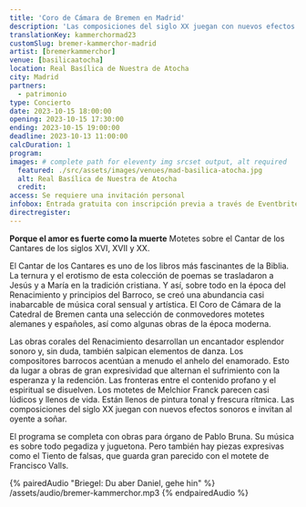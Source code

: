 ```yaml
---
title: 'Coro de Cámara de Bremen en Madrid'
description: 'Las composiciones del siglo XX juegan con nuevos efectos sonoros e invitan al oyente a soñar.'
translationKey: kammerchormad23
customSlug: bremer-kammerchor-madrid
artist: [bremerkammerchor]
venue: [basilicaatocha]
location: Real Basílica de Nuestra de Atocha
city: Madrid
partners:
  - patrimonio
type: Concierto
date: 2023-10-15 18:00:00
opening: 2023-10-15 17:30:00
ending: 2023-10-15 19:00:00
deadline: 2023-10-13 11:00:00
calcDuration: 1
program:
images: # complete path for eleventy img srcset output, alt required
  featured: ./src/assets/images/venues/mad-basilica-atocha.jpg
  alt: Real Basílica de Nuestra de Atocha
  credit:
access: Se requiere una invitación personal
infobox: Entrada gratuita con inscripción previa a través de Eventbrite.
directregister:
---
```


**Porque el amor es fuerte como la muerte**
Motetes sobre el Cantar de los Cantares de los siglos XVI, XVII y XX.

El Cantar de los Cantares es uno de los libros más fascinantes de la Biblia. La ternura y el erotismo de esta colección de poemas se trasladaron a Jesús y a María en la tradición cristiana. Y así, sobre todo en la época del Renacimiento y principios del Barroco, se creó una abundancia casi inabarcable de música coral sensual y artística. El Coro de Cámara de la Catedral de Bremen canta una selección de conmovedores motetes alemanes y españoles, así como algunas obras de la época moderna.

Las obras corales del Renacimiento desarrollan un encantador esplendor sonoro y, sin duda, también salpican elementos de danza. Los compositores barrocos acentúan a menudo el anhelo del enamorado. Esto da lugar a obras de gran expresividad que alternan el sufrimiento con la esperanza y la redención. Las fronteras entre el contenido profano y el espiritual se disuelven. Los motetes de Melchior Franck parecen casi lúdicos y llenos de vida. Están llenos de pintura tonal y frescura rítmica. Las composiciones del siglo XX juegan con nuevos efectos sonoros e invitan al oyente a soñar.

El programa se completa con obras para órgano de Pablo Bruna. Su música es sobre todo pegadiza y juguetona. Pero también hay piezas expresivas como el Tiento de falsas, que guarda gran parecido con el motete de Francisco Valls.

{% pairedAudio "Briegel: Du aber Daniel, gehe hin" %}
/assets/audio/bremer-kammerchor.mp3
{% endpairedAudio %}
